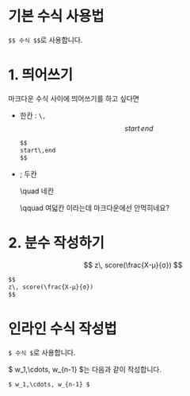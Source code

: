 # 기본 수식 사용법

`$$ 수식 $$`로 사용합니다.



# 1. 띄어쓰기

마크다운 수식 사이에 띄어쓰기를 하고 싶다면

- 한칸 : `\,`
  $$
  start \, end
  $$

  ```markdown
  $$
  start\,end
  $$
  ```

- \;       두칸

  \quad    네칸

  \qquad   여덟칸 이라는데 마크다운에선 안먹히네요?



# 2. 분수 작성하기

$$
z\, score(\frac{X-μ}{σ})
$$


```markdown
$$
z\, score(\frac{X-μ}{σ})
$$
```



# 인라인 수식 작성법

`$ 수식 $`로 사용합니다.



$ w_1,\cdots, w_{n-1} $는 다음과 같이 작성합니다.



`$ w_1,\cdots, w_{n-1} $`